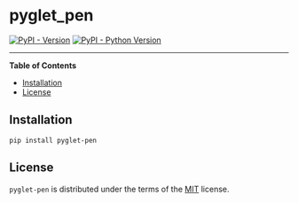 # pyglet_pen

[![PyPI - Version](https://img.shields.io/pypi/v/pyglet-pen.svg)](https://pypi.org/project/pyglet-pen)
[![PyPI - Python Version](https://img.shields.io/pypi/pyversions/pyglet-pen.svg)](https://pypi.org/project/pyglet-pen)

-----

**Table of Contents**

- [Installation](#installation)
- [License](#license)

## Installation

```console
pip install pyglet-pen
```

## License

`pyglet-pen` is distributed under the terms of the [MIT](https://spdx.org/licenses/MIT.html) license.
